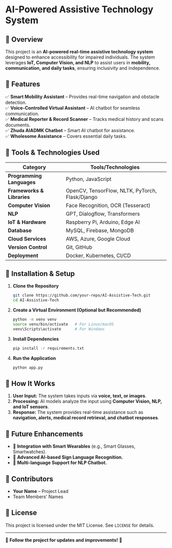  # AI-Powered Assistive Technology System

## 🔹 Overview
This project is an **AI-powered real-time assistive technology system** designed to enhance accessibility for impaired individuals. The system leverages **IoT, Computer Vision, and NLP** to assist users in **mobility, communication, and daily tasks**, ensuring inclusivity and independence.

## 🔹 Features
✅ **Smart Mobility Assistant** – Provides real-time navigation and obstacle detection.  
✅ **Voice-Controlled Virtual Assistant** – AI chatbot for seamless communication.  
✅ **Medical Reporter & Record Scanner** – Tracks medical history and scans documents.  
✅ **Zhuda AIADMK Chatbot** – Smart AI chatbot for assistance.  
✅ **Wholesome Assistance** – Covers essential daily tasks.  

## 🔹 Tools & Technologies Used
| **Category**           | **Tools/Technologies**       |
|----------------------|-------------------------|
| **Programming Languages** | Python, JavaScript |
| **Frameworks & Libraries** | OpenCV, TensorFlow, NLTK, PyTorch, Flask/Django |
| **Computer Vision** | Face Recognition, OCR (Tesseract) |
| **NLP** | GPT, Dialogflow, Transformers |
| **IoT & Hardware** | Raspberry Pi, Arduino, Edge AI |
| **Database** | MySQL, Firebase, MongoDB |
| **Cloud Services** | AWS, Azure, Google Cloud |
| **Version Control** | Git, GitHub |
| **Deployment** | Docker, Kubernetes, CI/CD |

## 🔹 Installation & Setup
1. **Clone the Repository**
   ```sh
   git clone https://github.com/your-repo/AI-Assistive-Tech.git
   cd AI-Assistive-Tech
   ```
2. **Create a Virtual Environment (Optional but Recommended)**
   ```sh
   python -m venv venv
   source venv/bin/activate   # For Linux/macOS
   venv\Scripts\activate      # For Windows
   ```
3. **Install Dependencies**
   ```sh
   pip install -r requirements.txt
   ```
4. **Run the Application**
   ```sh
   python app.py
   ```

## 🔹 How It Works
1. **User Input:** The system takes inputs via **voice, text, or images**.
2. **Processing:** AI models analyze the input using **Computer Vision, NLP, and IoT sensors**.
3. **Response:** The system provides real-time assistance such as **navigation, alerts, medical record retrieval, and chatbot responses**.

## 🔹 Future Enhancements
- 🔹 **Integration with Smart Wearables** (e.g., Smart Glasses, Smartwatches).
- 🔹 **Advanced AI-based Sign Language Recognition.**
- 🔹 **Multi-language Support for NLP Chatbot.**

## 🔹 Contributors
- **Your Name** – Project Lead
- Team Members' Names

## 🔹 License
This project is licensed under the MIT License. See `LICENSE` for details.

---
📌 **Follow the project for updates and improvements!** 🚀

